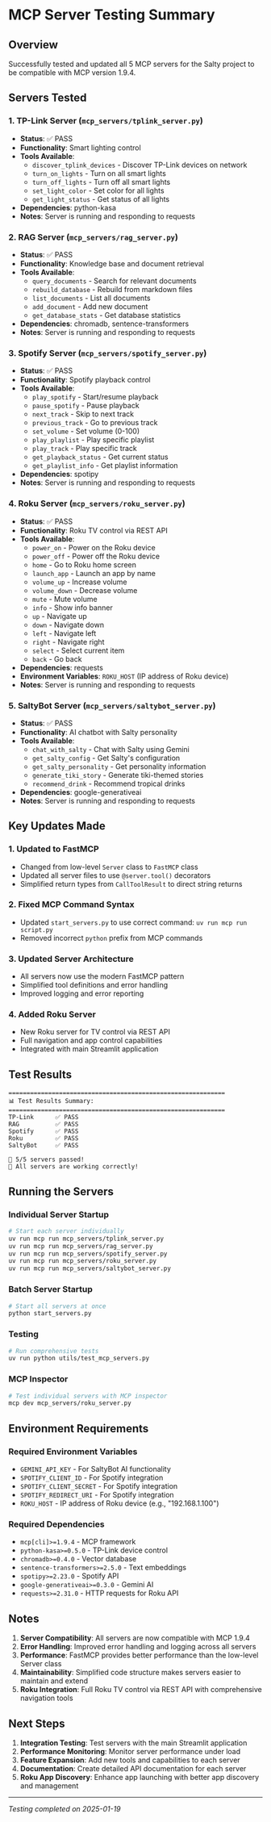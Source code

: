 # MCP Server Testing Summary

## Overview
Successfully tested and updated all 5 MCP servers for the Salty project to be compatible with MCP version 1.9.4.

## Servers Tested

### 1. TP-Link Server (`mcp_servers/tplink_server.py`)
- **Status**: ✅ PASS
- **Functionality**: Smart lighting control
- **Tools Available**:
  - `discover_tplink_devices` - Discover TP-Link devices on network
  - `turn_on_lights` - Turn on all smart lights
  - `turn_off_lights` - Turn off all smart lights
  - `set_light_color` - Set color for all lights
  - `get_light_status` - Get status of all lights
- **Dependencies**: python-kasa
- **Notes**: Server is running and responding to requests

### 2. RAG Server (`mcp_servers/rag_server.py`)
- **Status**: ✅ PASS
- **Functionality**: Knowledge base and document retrieval
- **Tools Available**:
  - `query_documents` - Search for relevant documents
  - `rebuild_database` - Rebuild from markdown files
  - `list_documents` - List all documents
  - `add_document` - Add new document
  - `get_database_stats` - Get database statistics
- **Dependencies**: chromadb, sentence-transformers
- **Notes**: Server is running and responding to requests

### 3. Spotify Server (`mcp_servers/spotify_server.py`)
- **Status**: ✅ PASS
- **Functionality**: Spotify playback control
- **Tools Available**:
  - `play_spotify` - Start/resume playback
  - `pause_spotify` - Pause playback
  - `next_track` - Skip to next track
  - `previous_track` - Go to previous track
  - `set_volume` - Set volume (0-100)
  - `play_playlist` - Play specific playlist
  - `play_track` - Play specific track
  - `get_playback_status` - Get current status
  - `get_playlist_info` - Get playlist information
- **Dependencies**: spotipy
- **Notes**: Server is running and responding to requests

### 4. Roku Server (`mcp_servers/roku_server.py`)
- **Status**: ✅ PASS
- **Functionality**: Roku TV control via REST API
- **Tools Available**:
  - `power_on` - Power on the Roku device
  - `power_off` - Power off the Roku device
  - `home` - Go to Roku home screen
  - `launch_app` - Launch an app by name
  - `volume_up` - Increase volume
  - `volume_down` - Decrease volume
  - `mute` - Mute volume
  - `info` - Show info banner
  - `up` - Navigate up
  - `down` - Navigate down
  - `left` - Navigate left
  - `right` - Navigate right
  - `select` - Select current item
  - `back` - Go back
- **Dependencies**: requests
- **Environment Variables**: `ROKU_HOST` (IP address of Roku device)
- **Notes**: Server is running and responding to requests

### 5. SaltyBot Server (`mcp_servers/saltybot_server.py`)
- **Status**: ✅ PASS
- **Functionality**: AI chatbot with Salty personality
- **Tools Available**:
  - `chat_with_salty` - Chat with Salty using Gemini
  - `get_salty_config` - Get Salty's configuration
  - `get_salty_personality` - Get personality information
  - `generate_tiki_story` - Generate tiki-themed stories
  - `recommend_drink` - Recommend tropical drinks
- **Dependencies**: google-generativeai
- **Notes**: Server is running and responding to requests

## Key Updates Made

### 1. Updated to FastMCP
- Changed from low-level `Server` class to `FastMCP` class
- Updated all server files to use `@server.tool()` decorators
- Simplified return types from `CallToolResult` to direct string returns

### 2. Fixed MCP Command Syntax
- Updated `start_servers.py` to use correct command: `uv run mcp run script.py`
- Removed incorrect `python` prefix from MCP commands

### 3. Updated Server Architecture
- All servers now use the modern FastMCP pattern
- Simplified tool definitions and error handling
- Improved logging and error reporting

### 4. Added Roku Server
- New Roku server for TV control via REST API
- Full navigation and app control capabilities
- Integrated with main Streamlit application

## Test Results

```
============================================================
📊 Test Results Summary:
============================================================
TP-Link      ✅ PASS
RAG          ✅ PASS
Spotify      ✅ PASS
Roku         ✅ PASS
SaltyBot     ✅ PASS

🎉 5/5 servers passed!
🎊 All servers are working correctly!
```

## Running the Servers

### Individual Server Startup
```bash
# Start each server individually
uv run mcp run mcp_servers/tplink_server.py
uv run mcp run mcp_servers/rag_server.py
uv run mcp run mcp_servers/spotify_server.py
uv run mcp run mcp_servers/roku_server.py
uv run mcp run mcp_servers/saltybot_server.py
```

### Batch Server Startup
```bash
# Start all servers at once
python start_servers.py
```

### Testing
```bash
# Run comprehensive tests
uv run python utils/test_mcp_servers.py
```

### MCP Inspector
```bash
# Test individual servers with MCP inspector
mcp dev mcp_servers/roku_server.py
```

## Environment Requirements

### Required Environment Variables
- `GEMINI_API_KEY` - For SaltyBot AI functionality
- `SPOTIFY_CLIENT_ID` - For Spotify integration
- `SPOTIFY_CLIENT_SECRET` - For Spotify integration
- `SPOTIFY_REDIRECT_URI` - For Spotify integration
- `ROKU_HOST` - IP address of Roku device (e.g., "192.168.1.100")

### Required Dependencies
- `mcp[cli]>=1.9.4` - MCP framework
- `python-kasa>=0.5.0` - TP-Link device control
- `chromadb>=0.4.0` - Vector database
- `sentence-transformers>=2.5.0` - Text embeddings
- `spotipy>=2.23.0` - Spotify API
- `google-generativeai>=0.3.0` - Gemini AI
- `requests>=2.31.0` - HTTP requests for Roku API

## Notes

1. **Server Compatibility**: All servers are now compatible with MCP 1.9.4
2. **Error Handling**: Improved error handling and logging across all servers
3. **Performance**: FastMCP provides better performance than the low-level Server class
4. **Maintainability**: Simplified code structure makes servers easier to maintain and extend
5. **Roku Integration**: Full Roku TV control via REST API with comprehensive navigation tools

## Next Steps

1. **Integration Testing**: Test servers with the main Streamlit application
2. **Performance Monitoring**: Monitor server performance under load
3. **Feature Expansion**: Add new tools and capabilities to each server
4. **Documentation**: Create detailed API documentation for each server
5. **Roku App Discovery**: Enhance app launching with better app discovery and management

---

*Testing completed on 2025-01-19* 